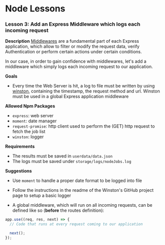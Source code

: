 # Node Lessons

### Lesson 3: Add an Express Middleware which logs each incoming request

**Description**
[Middlewares](https://expressjs.com/en/guide/using-middleware.html) are a fundamental part of each Express application, which allow to filter or modify the request data, verify Authentication or perform certain actions under certain conditions.

In our case, in order to gain confidence with middlewares, let's add a middleware which simply logs each incoming request to our application.

**Goals**
- Every time the Web Server is hit, a log to file must be written by using [winston](https://github.com/winstonjs/winston), containing the timestamp, the request method and url. Winston must be used in a global Express application middleware

**Allowed Npm Packages**
- `express`: web server
- `moment`: date manager
- `request-promise`: http client used to perform the (GET) http request to fetch the job list
- `winston`: logger

**Requirements**
- The results must be saved in `userdata/data.json`
- The logs must be saved under `storage/logs/nodeJobs.log`

**Suggestions**
- Use `moment` to handle a proper date format to be logged into file

- Follow the instructions in the readme of the Winston's GitHub project page to setup a basic logger

- A global middleware, which will run on all incoming requests, can be defined like so (**before** the routes definition):

```js
app.use((req, res, next) => {
  // Code that runs at every request coming to our application

  next();
});
```
